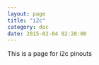 ```yaml
---
layout: page
title: "i2c"
category: doc
date: 2015-02-04 02:28:00
---
```


This is a page for i2c pinouts
